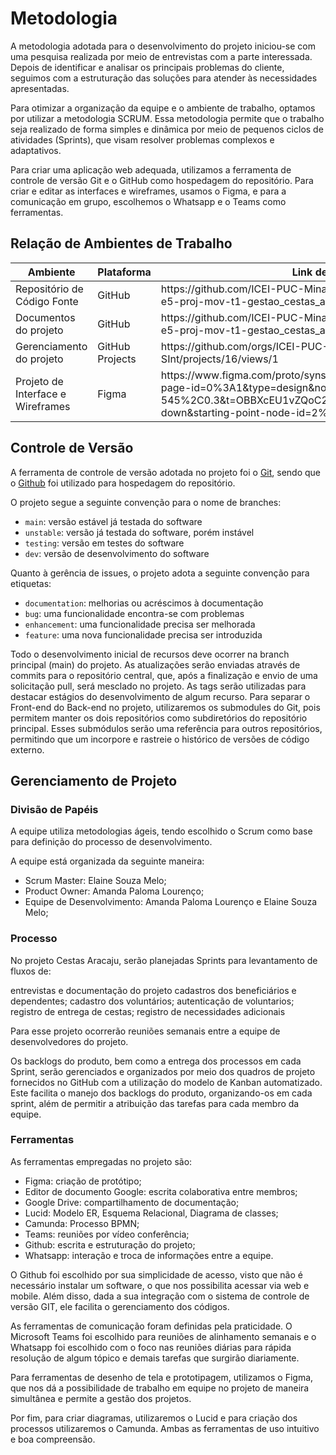 
# Metodologia

A metodologia adotada para o desenvolvimento do projeto iniciou-se com uma pesquisa realizada por meio de entrevistas com a parte interessada. Depois de identificar e analisar os principais problemas do cliente, seguimos com a estruturação das soluções para atender às necessidades apresentadas.

Para otimizar a organização da equipe e o ambiente de trabalho, optamos por utilizar a metodologia SCRUM. Essa metodologia permite que o trabalho seja realizado de forma simples e dinâmica por meio de pequenos ciclos de atividades (Sprints), que visam resolver problemas complexos e adaptativos.

Para criar uma aplicação web adequada, utilizamos a ferramenta de controle de versão Git e o GitHub como hospedagem do repositório. Para criar e editar as interfaces e wireframes, usamos o Figma, e para a comunicação em grupo, escolhemos o Whatsapp e o Teams como ferramentas.



## Relação de Ambientes de Trabalho


<table>
 <thead>
  <tr>
   <th>Ambiente</th>
   <th>Plataforma</th>
   <th>Link de Acesso</th>
 </thead>
 <tbody>
  <tr>
   <td>Repositório de Código Fonte</td>
   <td>GitHub</td>
   <td>https://github.com/ICEI-PUC-Minas-PMV-SInt/pmv-sint-2023-2-e5-proj-mov-t1-gestao_cestas_aracaju/tree/main</td>
  </tr>
  <tr>
   <td>Documentos do projeto</td>
   <td>GitHub</td>
   <td>https://github.com/ICEI-PUC-Minas-PMV-SInt/pmv-sint-2023-2-e5-proj-mov-t1-gestao_cestas_aracaju/tree/main</td>
  </tr>
  <tr>
   <td>Gerenciamento do projeto</td>
   <td>GitHub Projects</td>
   <td>https://github.com/orgs/ICEI-PUC-Minas-PMV-SInt/projects/16/views/1</td>
  </tr>
   <tr>
   <td>Projeto de Interface e Wireframes</td>
   <td>Figma</td>
   <td>https://www.figma.com/proto/synsdbMH3CwOj6nZFl9syQ/AppMobile?page-id=0%3A1&type=design&node-id=2-299&viewport=508%2C-545%2C0.3&t=OBBXcEU1vZQoC2Up-1&scaling=scale-down&starting-point-node-id=2%3A299&show-proto-sidebar=1</td>
  </tr>
 </tbody>
 </table>

## Controle de Versão

A ferramenta de controle de versão adotada no projeto foi o
[Git](https://git-scm.com/), sendo que o [Github](https://github.com)
foi utilizado para hospedagem do repositório.

O projeto segue a seguinte convenção para o nome de branches:

- `main`: versão estável já testada do software
- `unstable`: versão já testada do software, porém instável
- `testing`: versão em testes do software
- `dev`: versão de desenvolvimento do software

Quanto à gerência de issues, o projeto adota a seguinte convenção para
etiquetas:

- `documentation`: melhorias ou acréscimos à documentação
- `bug`: uma funcionalidade encontra-se com problemas
- `enhancement`: uma funcionalidade precisa ser melhorada
- `feature`: uma nova funcionalidade precisa ser introduzida

Todo o desenvolvimento inicial de recursos deve ocorrer na branch principal (main) do projeto. As atualizações serão enviadas através de commits para o repositório central, que, após a finalização e envio de uma solicitação pull, será mesclado no projeto. As tags serão utilizadas para destacar estágios do desenvolvimento de algum recurso. Para separar o Front-end do Back-end no projeto, utilizaremos os submodules do Git, pois permitem manter os dois repositórios como subdiretórios do repositório principal. Esses submódulos serão uma referência para outros repositórios, permitindo que um incorpore e rastreie o histórico de versões de código externo.

## Gerenciamento de Projeto

### Divisão de Papéis

A equipe utiliza metodologias ágeis, tendo escolhido o Scrum como base para definição do processo de desenvolvimento. 

A equipe está organizada da seguinte maneira:
- Scrum Master: Elaine Souza Melo;
- Product Owner: Amanda Paloma Lourenço;
- Equipe de Desenvolvimento: Amanda Paloma Lourenço e Elaine Souza Melo;

### Processo

No projeto Cestas Aracaju, serão planejadas Sprints para levantamento de fluxos de:

entrevistas e documentação do projeto
cadastros dos beneficiários e dependentes;
cadastro dos voluntários;
autenticação de voluntarios;
registro de entrega de cestas;
registro de necessidades adicionais


Para esse projeto ocorrerão reuniões semanais entre a equipe de desenvolvedores do projeto.

Os backlogs do produto, bem como a entrega dos processos em cada Sprint, serão gerenciados e organizados por meio dos quadros de projeto fornecidos no GitHub com a utilização do modelo de Kanban automatizado. Este facilita o manejo dos backlogs do produto, organizando-os em cada sprint, além de permitir a atribuição das tarefas para cada membro da equipe.

### Ferramentas

As ferramentas empregadas no projeto são:

- Figma: criação de protótipo;
- Editor de documento Google: escrita colaborativa entre membros;
- Google Drive: compartilhamento de documentação;
- Lucid: Modelo ER, Esquema Relacional, Diagrama de classes;
- Camunda: Processo BPMN; 
- Teams: reuniões por vídeo conferência;
- Github: escrita e estruturação do projeto;
- Whatsapp: interação e troca de informações entre a equipe.


O Github foi escolhido por sua simplicidade de acesso, visto que não é necessário instalar um software, o que nos possibilita acessar via web e mobile. Além disso, dada a sua integração com o sistema de controle de versão GIT, ele facilita o gerenciamento dos códigos.

As ferramentas de comunicação foram definidas pela praticidade. O Microsoft Teams foi escolhido para reuniões de alinhamento semanais e o Whatsapp foi escolhido com o foco nas reuniões diárias para rápida resolução de algum tópico e demais tarefas que surgirão diariamente.

Para ferramentas de desenho de tela e prototipagem, utilizamos o Figma, que nos dá a possibilidade de trabalho em equipe no projeto de maneira simultânea e permite a gestão dos projetos.  

Por fim, para criar diagramas, utilizaremos o Lucid  e para criação dos processos utilizaremos o Camunda. Ambas as ferramentas de uso intuitivo e boa compreensão.
